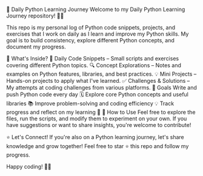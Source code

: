 🚀 Daily Python Learning Journey
Welcome to my Daily Python Learning Journey repository! 🐍✨

This repo is my personal log of Python code snippets, projects, and exercises that I work on daily as I learn and improve my Python skills. My goal is to build consistency, explore different Python concepts, and document my progress.

📌 What's Inside?
📝 Daily Code Snippets – Small scripts and exercises covering different Python topics.
🔍 Concept Explorations – Notes and examples on Python features, libraries, and best practices.
💡 Mini Projects – Hands-on projects to apply what I've learned.
✅ Challenges & Solutions – My attempts at coding challenges from various platforms.
🎯 Goals
Write and push Python code every day 🗓️
Explore core Python concepts and useful libraries 📚
Improve problem-solving and coding efficiency 💡
Track progress and reflect on my learning 🚀
📂 How to Use
Feel free to explore the files, run the scripts, and modify them to experiment on your own. If you have suggestions or want to share insights, you're welcome to contribute!

⭐ Let's Connect!
If you're also on a Python learning journey, let's share knowledge and grow together! Feel free to star ⭐ this repo and follow my progress.

Happy coding! 🎉🐍